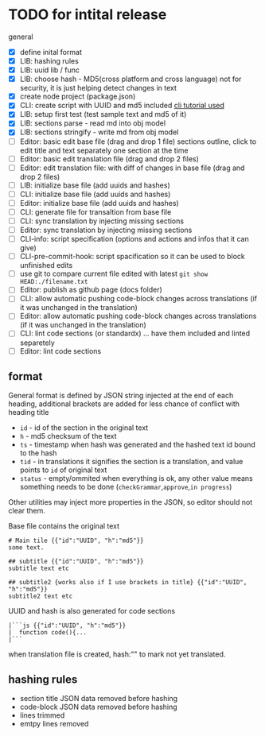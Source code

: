# TODO for intital release
general
 - [x] define inital format
 - [x] LIB: hashing rules 
 - [x] LIB: uuid lib / func
 - [x] LIB: choose hash - MD5(cross platform and cross language) not for security, it is just helping detect changes in text
 - [x] create node project (package.json)
 - [x] CLI: create script with UUID and md5 included [cli tutorial used](https://developer.okta.com/blog/2019/06/18/command-line-app-with-nodejs)
 - [x] LIB: setup first test (test sample text and md5 of it)
 - [x] LIB: sections parse - read md into obj model
 - [x] LIB: sections stringify - write md from obj model
 - [ ] Editor: basic edit base file (drag and drop 1 file) sections outline, click to edit title and text separately one section at the time
 - [ ] Editor: basic edit translation file (drag and drop 2 files) 
 - [ ] Editor: edit translation file: with diff of changes in base file (drag and drop 2 files) 
 - [ ] LIB: initialize base file (add uuids and hashes)
 - [ ] CLI: initialize base file (add uuids and hashes)
 - [ ] Editor: initialize base file (add uuids and hashes)
 - [ ] CLI: generate file for transaltion from base file
 - [ ] CLI: sync translation by injecting missing sections
 - [ ] Editor: sync translation by injecting missing sections
 - [ ] CLI-info: script specification (options and actions and infos that it can give)
 - [ ] CLI-pre-commit-hook: script spacification so it can be used to block unfinished edits
 - [ ] use git to compare current file edited with latest `git show HEAD:./filename.txt`
 - [ ] Editor: publish as github page (docs folder)
 - [ ] CLI: allow automatic pushing code-block changes across translations (if it was unchanged in the translation)
 - [ ] Editor: allow automatic pushing code-block changes across translations (if it was unchanged in the translation)
 - [ ] CLI: lint code sections (or standardx) ... have them included and linted separetely
 - [ ] Editor: lint code sections

## format
General format is defined by JSON string injected at the end of each heading, additional brackets are added for less chance of conflict with heading title
 - `id` - id of the section in the original text
 - `h` - md5 checksum of the text
 - `ts` - timestamp when hash was generated and the hashed text id bound to the hash
 - `tid` - in translations it signifies the section is a translation, and value points to `id` of original text
 - `status` - empty/ommited when everything is ok, any other value means something needs to be done (`checkGrammar`,`approve`,`in progress`)

Other utilities may inject more properties in the JSON, so editor should not  clear them.

Base file contains the original text
```
# Main tile {{"id":"UUID", "h":"md5"}}
some text.

## subtitle {{"id":"UUID", "h":"md5"}}
subtitle text etc

## subtitle2 {works also if I use brackets in title} {{"id":"UUID", "h":"md5"}}
subtitle2 text etc
```

UUID and hash is also generated for code sections
```
|```js {{"id":"UUID", "h":"md5"}}
|  function code(){...
|```
```


when translation file is created, hash:"" to mark not yet translated.


## hashing rules
 - section title JSON data removed before hashing
 - code-block JSON data removed before hashing
 - lines trimmed
 - emtpy lines removed 

